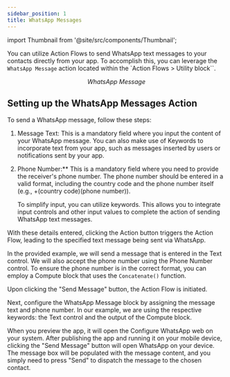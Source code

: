 ```yaml
---
sidebar_position: 1
title: WhatsApp Messages
---
```

import Thumbnail from '@site/src/components/Thumbnail';

You can utilize Action Flows to send WhatsApp text messages to your contacts directly from your app. To accomplish this, you can leverage the `WhatsApp Message` action located within the `Action Flows > Utility block``.

<figure>
<Thumbnail src="/img/reference/actionflow-blocks/whatsapp/whatsapp.jpeg" alt="WhatsApp Message" />
<figcaption align='center'><i>WhatsApp Message</i></figcaption>
</figure>

## Setting up the WhatsApp Messages Action

To send a WhatsApp message, follow these steps:

1. Message Text: This is a mandatory field where you input the content of your WhatsApp message. You can also make use of Keywords to incorporate text from your app, such as messages inserted by users or notifications sent by your app.

2. Phone Number:** This is a mandatory field where you need to provide the receiver's phone number. The phone number should be entered in a valid format, including the country code and the phone number itself (e.g., +(country code)(phone number)).

   To simplify input, you can utilize keywords. This allows you to integrate input controls and other input values to complete the action of sending WhatsApp text messages.

With these details entered, clicking the Action button triggers the Action Flow, leading to the specified text message being sent via WhatsApp.

In the provided example, we will send a message that is entered in the Text control. We will also accept the phone number using the Phone Number control. To ensure the phone number is in the correct format, you can employ a Compute block that uses the `Concatenate()` function.

Upon clicking the "Send Message" button, the Action Flow is initiated.

<figure>
<Thumbnail src="/img/reference/actionflow-blocks/whatsapp/example.jpeg" alt="WhatsApp Message" />
</figure>


Next, configure the WhatsApp Message block by assigning the message text and phone number. In our example, we are using the respective keywords: the Text control and the output of the Compute block.

When you preview the app, it will open the Configure WhatsApp web on your system. After publishing the app and running it on your mobile device, clicking the "Send Message" button will open WhatsApp on your device. The message box will be populated with the message content, and you simply need to press "Send" to dispatch the message to the chosen contact.

<figure>
<Thumbnail src="/img/reference/actionflow-blocks/whatsapp/sent.jpeg" alt="WhatsApp Message" />
</figure>
